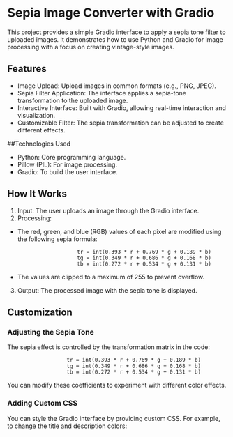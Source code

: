 # Sepia Image Converter with Gradio
This project provides a simple Gradio interface to apply a sepia tone filter to uploaded images. It demonstrates how to use Python and Gradio for image processing with a focus on creating vintage-style images.

## Features
- Image Upload: Upload images in common formats (e.g., PNG, JPEG).
- Sepia Filter Application: The interface applies a sepia-tone transformation to the uploaded image.
- Interactive Interface: Built with Gradio, allowing real-time interaction and visualization.
- Customizable Filter: The sepia transformation can be adjusted to create different effects.

##Technologies Used
- Python: Core programming language.
- Pillow (PIL): For image processing.
- Gradio: To build the user interface.

## How It Works
1. Input: The user uploads an image through the Gradio interface.
2. Processing:
- The red, green, and blue (RGB) values of each pixel are modified using the following sepia formula:

                         tr = int(0.393 * r + 0.769 * g + 0.189 * b)
                         tg = int(0.349 * r + 0.686 * g + 0.168 * b)
                         tb = int(0.272 * r + 0.534 * g + 0.131 * b)
  
- The values are clipped to a maximum of 255 to prevent overflow.
3. Output: The processed image with the sepia tone is displayed.
  
## Customization
### Adjusting the Sepia Tone
The sepia effect is controlled by the transformation matrix in the code:

                       tr = int(0.393 * r + 0.769 * g + 0.189 * b)
                       tg = int(0.349 * r + 0.686 * g + 0.168 * b)
                       tb = int(0.272 * r + 0.534 * g + 0.131 * b)
You can modify these coefficients to experiment with different color effects.                     
### Adding Custom CSS
You can style the Gradio interface by providing custom CSS. For example, to change the title and description colors:
